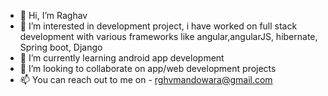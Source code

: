 - 👋 Hi, I’m Raghav
- 👀 I’m interested in development project, i have worked on full stack development with various frameworks like angular,angularJS, hibernate, Spring boot, Django
- 🌱 I’m currently learning android app development
- 💞️ I’m looking to collaborate on app/web development projects
- 📫 You can reach out to me on - rghvmandowara@gmail.com

<!---
RGHV122/RGHV122 is a ✨ special ✨ repository because its `README.md` (this file) appears on your GitHub profile.
You can click the Preview link to take a look at your changes.
--->
